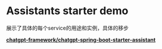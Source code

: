 # Assistants starter demo

展示了具体的每个service的用途和实例，具体的移步

**[chatgpt-framework/chatgpt-spring-boot-starter-assistant](https://github.com/Youkehai/openai_assistants_java/tree/master/chatgpt-framework/chatgpt-spring-boot-starter-assistant)**

